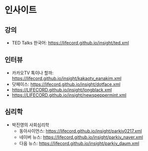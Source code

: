 # 인사이트  

## 강의
- TED Talks 한국어: https://lifecord.github.io/insight/ted.xml  

## 인터뷰
- 카카오TV 톡이나 할까: https://lifecord.github.io/insight/kakaotv_eanakim.xml  
- 닷페이스: https://lifecord.github.io/insight/dotface.xml  
- https://LIFECORD.github.io/insight/longblack.xml
- https://LIFECORD.github.io/insight/newspeppermint.xml

## 심리학
- 박진영의 사회심리학  
  - 동아사이언스: https://lifecord.github.io/insight/parkjy0217.xml  
  - 네이버 뉴스: https://lifecord.github.io/insight/parkjy_naver.xml  
  - 다음 뉴스: https://lifecord.github.io/insight/parkjy_daum.xml  
